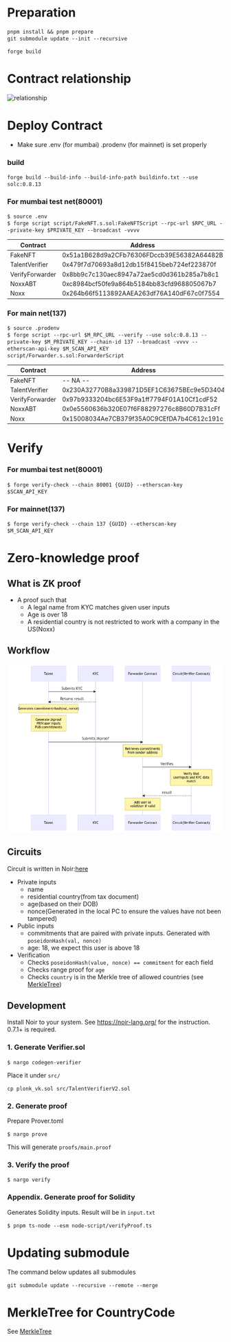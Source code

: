 # Preparation

```
pnpm install && pnpm prepare
git submodule update --init --recursive
```

```
forge build
```

# Contract relationship

![relationship](https://user-images.githubusercontent.com/6277118/192703658-1b8a464d-dc10-4822-8784-1dfc3d992a52.png)

# Deploy Contract

- Make sure .env (for mumbai) .prodenv (for mainnet) is set properly

### build

```
forge build --build-info --build-info-path buildinfo.txt --use solc:0.8.13
```

### For mumbai test net(80001)

```
$ source .env
$ forge script script/FakeNFT.s.sol:FakeNFTScript --rpc-url $RPC_URL --private-key $PRIVATE_KEY --broadcast -vvvv
```

| Contract        | Address                                    |
| --------------- | ------------------------------------------ |
| FakeNFT         | 0x51a1B628d9a2CFb76306FDccb39E56382A64482B |
| TalentVerifier  | 0x479f7d70693a8d12db15f8415beb724ef223870f |
| VerifyForwarder | 0x8bb9c7c130aec8947a72ae5cd0d361b285a7b8c1 |
| NoxxABT         | 0xc8984bcf50fe9a864b5184bb83cfd968805067b7 |
| Noxx            | 0x264b66f5113892AAEA263df76A140dF67c0f7554 |

### For main net(137)

```
$ source .prodenv
$ forge script --rpc-url $M_RPC_URL --verify --use solc:0.8.13 --private-key $M_PRIVATE_KEY --chain-id 137 --broadcast -vvvv --etherscan-api-key $M_SCAN_API_KEY script/Forwarder.s.sol:ForwarderScript
```

| Contract        | Address                                    |
| --------------- | ------------------------------------------ |
| FakeNFT         | -- NA --                                   |
| TalentVerifier  | 0x230A32770B8a339871D5EF1C63675BEc9e5D3404 |
| VerifyForwarder | 0x97b9333204bc6E53F9a1ff7794F01A10Cf1cdF52 |
| NoxxABT         | 0x0e5560636b320E07f6F88297276c8B60D7B31cFf |
| Noxx            | 0x15008034Ae7CB379f35A0C9CEfDA7b4C612c191c |

# Verify

### For mumbai test net(80001)

```
$ forge verify-check --chain 80001 {GUID} --etherscan-key $SCAN_API_KEY
```

### For mainnet(137)

```
$ forge verify-check --chain 137 {GUID} --etherscan-key $M_SCAN_API_KEY
```

# Zero-knowledge proof

## What is ZK proof

- A proof such that
  - A legal name from KYC matches given user inputs
  - Age is over 18
  - A residential country is not restricted to work with a company in the US(Noxx)

## Workflow

![](https://github.com/knot-inc/noxx-contract/blob/main/zkp-workflow.png)

## Circuits

Circuit is written in Noir:[here](https://github.com/knot-inc/noxx-contract/blob/main/circuit_v2/src/main.noir)

- Private inputs
  - name
  - residential country(from tax document)
  - age(based on their DOB)
  - nonce(Generated in the local PC to ensure the values have not been tampered)
- Public inputs
  - commitments that are paired with private inputs. Generated with `poseidonHash(val, nonce)`
  - age: 18, we expect this user is above 18
- Verification
  - Checks `poseidonHash(value, nonce) == commitment` for each field
  - Checks range proof for `age`
  - Checks `country` is in the Merkle tree of allowed countries (see [MerkleTree](https://github.com/knot-inc/noxx-contract/blob/main/CountryCodeMerkleTree.md))

## Development

Install Noir to your system. See https://noir-lang.org/ for the instruction. 0.7.1+ is required.

### 1. Generate Verifier.sol

```
$ nargo codegen-verifier
```

Place it under `src/`

```
cp plonk_vk.sol src/TalentVerifierV2.sol
```

### 2. Generate proof

Prepare Prover.toml

```
$ nargo prove
```

This will generate `proofs/main.proof`

### 3. Verify the proof

```
$ nargo verify
```

### Appendix. Generate proof for Solidity

Generates Solidity inputs. Result will be in `input.txt`

```
$ pnpm ts-node --esm node-script/verifyProof.ts
```

# Updating submodule

The command below updates all submodules

```
git submodule update --recursive --remote --merge
```

# MerkleTree for CountryCode

See [MerkleTree](./CountryCodeMerkleTree.md)
